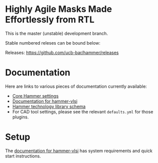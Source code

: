 Highly Agile Masks Made Effortlessly from RTL 
=============================================

This is the master (unstable) development branch.

Stable numbered releses can be bound below:

Releases: https://github.com/ucb-bar/hammer/releases

Documentation
=============
Here are links to various pieces of documentation currently available:

* [Core Hammer settings](src/hammer-vlsi/defaults.yml)
* [Documentation for hammer-vlsi](src/hammer-vlsi/README.md)
* [Hammer technology library schema](src/hammer-tech/schema.json)
* For CAD tool settings, please see the relevant `defaults.yml` for those plugins.

Setup
=====

The [documentation for hammer-vlsi](src/hammer-vlsi/README.md) has system requirements and quick start instructions.
